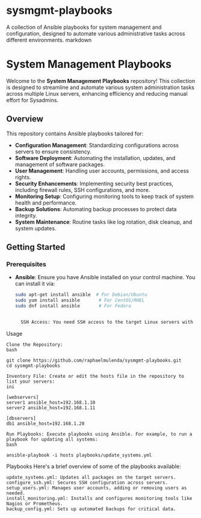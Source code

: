 # sysmgmt-playbooks
A collection of Ansible playbooks for system management and configuration, designed to automate various administrative tasks across different environments.
markdown

# System Management Playbooks

Welcome to the **System Management Playbooks** repository! This collection is designed to streamline and automate various system administration tasks across multiple Linux servers, enhancing efficiency and reducing manual effort for Sysadmins.

## Overview

This repository contains Ansible playbooks tailored for:

- **Configuration Management**: Standardizing configurations across servers to ensure consistency.
- **Software Deployment**: Automating the installation, updates, and management of software packages.
- **User Management**: Handling user accounts, permissions, and access rights.
- **Security Enhancements**: Implementing security best practices, including firewall rules, SSH configurations, and more.
- **Monitoring Setup**: Configuring monitoring tools to keep track of system health and performance.
- **Backup Solutions**: Automating backup processes to protect data integrity.
- **System Maintenance**: Routine tasks like log rotation, disk cleanup, and system updates.

## Getting Started

### Prerequisites

- **Ansible**: Ensure you have Ansible installed on your control machine. You can install it via:
  ```bash
  sudo apt-get install ansible  # For Debian/Ubuntu
  sudo yum install ansible       # For CentOS/RHEL
  sudo dnf install ansible       # For Fedora


    SSH Access: You need SSH access to the target Linux servers with key-based authentication preferred for security.


Usage

    Clone the Repository:
    bash

    git clone https://github.com/raphaelmulenda/sysmgmt-playbooks.git
    cd sysmgmt-playbooks

    Inventory File: Create or edit the hosts file in the repository to list your servers:
    ini

    [webservers]
    server1 ansible_host=192.168.1.10
    server2 ansible_host=192.168.1.11

    [dbservers]
    db1 ansible_host=192.168.1.20

    Run Playbooks: Execute playbooks using Ansible. For example, to run a playbook for updating all systems:
    bash

    ansible-playbook -i hosts playbooks/update_systems.yml


Playbooks
Here's a brief overview of some of the playbooks available:

    update_systems.yml: Updates all packages on the target servers.
    configure_ssh.yml: Secures SSH configuration across servers.
    setup_users.yml: Manages user accounts, adding or removing users as needed.
    install_monitoring.yml: Installs and configures monitoring tools like Nagios or Prometheus.
    backup_config.yml: Sets up automated backups for critical data.





